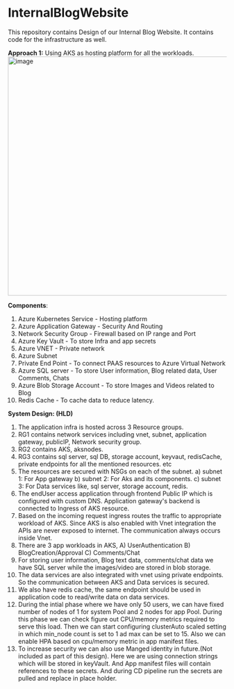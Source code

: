 # InternalBlogWebsite
This repository contains Design of our Internal Blog Website. It contains code for the infrastructure as well. 




**Approach 1:** Using AKS as hosting platform for all the workloads.
<img width="1312" height="550" alt="image" src="https://github.com/user-attachments/assets/c3339d40-e1b3-4148-8f12-e017603e155e" />

**Components**:
1) Azure Kubernetes Service - Hosting platform
2) Azure Application Gateway - Security And Routing
3) Network Security Group - Firewall based on IP range and Port
4) Azure Key Vault - To store Infra and app secrets
5) Azure VNET - Private network
6) Azure Subnet
7) Private End Point - To connect PAAS resources to Azure Virtual Network
8) Azure SQL server - To store User information, Blog related data, User Comments, Chats 
9) Azure Blob Storage Account - To store Images and Videos related to Blog
10) Redis Cache - To cache data to reduce latency.

**System Design: (HLD)**
1) The application infra is hosted across 3 Resource groups.
2) RG1 contains network services including vnet, subnet, application gateway, publicIP, Network security group.
3) RG2 contains AKS, aksnodes.
4) RG3 contains sql server, sql DB, storage account, keyvaut, redisCache, private endpoints for all the mentioned resources. etc
5) The resources are secured with NSGs on each of the subnet.
   a) subnet 1: For App gateway
   b) subnet 2: For Aks and its components.
   c) subnet 3: For Data services like, sql server, storage account, redis.
6) The endUser access application through frontend Public IP which is configured with custom DNS. Application gateway's backend is connected to Ingress of AKS resource.
7) Based on the incoming request ingress routes the traffic to appropriate workload of AKS. Since AKS is also enabled with Vnet integration the APIs are never exposed to internet. The communication always occurs inside Vnet.
8) There are 3 app workloads in AKS,
     A) UserAuthentication
     B) BlogCreation/Approval
     C) Comments/Chat
9) For storing user information, Blog text data, comments/chat data we have SQL server while the images/video are stored in blob storage.
10) The data services are also integrated with vnet using private endpoints. So the communication between AKS and Data services is secured.
11) We also have redis cache, the same endpoint should be used in application code to read/write data on data services.
12) During the intial phase where we have only 50 users, we can have fixed number of nodes of 1 for system Pool and 2 nodes for app Pool.
    During this phase we can check figure out CPU/memory metrics required to serve this load. Then we can start configuring clusterAuto scaled setting in which min_node count is set to 1 ad max can be set to 15. Also we can enable HPA based on cpu/memory metric in app manifest files.
13) To increase security we can also use Manged identity in future.(Not included as part of this design). Here we are using connection strings which will be stored in keyVault. And App manifest files will contain references to these secrets. And during CD pipeline run the secrets are pulled and replace in place holder.
